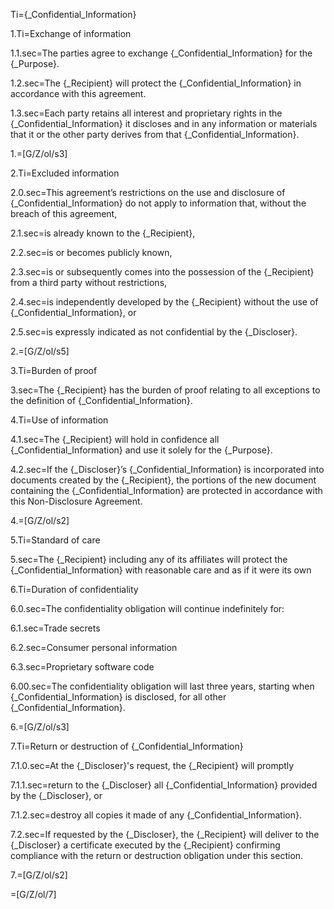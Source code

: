 Ti={_Confidential_Information}
	
1.Ti=Exchange of information

1.1.sec=The parties agree to exchange {_Confidential_Information} for the {_Purpose}.

1.2.sec=The {_Recipient} will protect the {_Confidential_Information} in accordance with this agreement.

1.3.sec=Each party retains all interest and proprietary rights in the {_Confidential_Information} it discloses and in any information or materials that it or the other party derives from that {_Confidential_Information}.

1.=[G/Z/ol/s3]

2.Ti=Excluded information

2.0.sec=This agreement’s restrictions on the use and disclosure of {_Confidential_Information} do not apply to information that, without the breach of this agreement,

2.1.sec=is already known to the {_Recipient},

2.2.sec=is or becomes publicly known,

2.3.sec=is or subsequently comes into the possession of the {_Recipient} from a third party without restrictions,

2.4.sec=is independently developed by the {_Recipient} without the use of {_Confidential_Information}, or

2.5.sec=is expressly indicated as not confidential by the {_Discloser}.

2.=[G/Z/ol/s5]

3.Ti=Burden of proof

3.sec=The {_Recipient} has the burden of proof relating to all exceptions to the definition of {_Confidential_Information}.
	
4.Ti=Use of information

4.1.sec=The {_Recipient} will hold in confidence all {_Confidential_Information} and use it solely for the {_Purpose}.

4.2.sec=If the {_Discloser}’s {_Confidential_Information} is incorporated into documents created by the {_Recipient}, the portions of the new document containing the {_Confidential_Information} are protected in accordance with this Non-Disclosure Agreement.

4.=[G/Z/ol/s2]

5.Ti=Standard of care

5.sec=The {_Recipient} including any of its affiliates will protect the {_Confidential_Information} with reasonable care and as if it were its own
	
6.Ti=Duration of confidentiality

6.0.sec=The confidentiality obligation will continue indefinitely for:

6.1.sec=Trade secrets

6.2.sec=Consumer personal information

6.3.sec=Proprietary software code

6.00.sec=The confidentiality obligation will last three years, starting when {_Confidential_Information} is disclosed, for all other {_Confidential_Information}.

6.=[G/Z/ol/s3]

7.Ti=Return or destruction of {_Confidential_Information}

7.1.0.sec=At the {_Discloser}'s request, the {_Recipient} will promptly

7.1.1.sec=return to the {_Discloser} all {_Confidential_Information} provided by the {_Discloser}, or

7.1.2.sec=destroy all copies it made of any {_Confidential_Information}.

7.2.sec=If requested by the {_Discloser}, the {_Recipient} will deliver to the {_Discloser} a certificate executed by the {_Recipient} confirming compliance with the return or destruction obligation under this section.

7.=[G/Z/ol/s2]

=[G/Z/ol/7]

